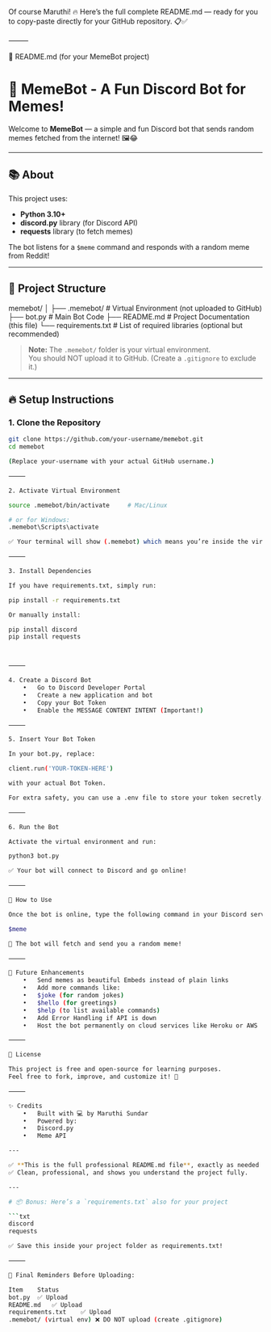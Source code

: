 Of course Maruthi! 🔥
Here’s the full complete README.md — ready for you to copy-paste directly for your GitHub repository. 📋✅

⸻

📄 README.md (for your MemeBot project)

# 🤖 MemeBot - A Fun Discord Bot for Memes!

Welcome to **MemeBot** — a simple and fun Discord bot that sends random memes fetched from the internet! 🖼️😂

---

## 📚 About

This project uses:
- **Python 3.10+**
- **discord.py** library (for Discord API)
- **requests** library (to fetch memes)

The bot listens for a `$meme` command and responds with a random meme from Reddit!

---

## 📂 Project Structure

memebot/
│
├── .memebot/          # Virtual Environment (not uploaded to GitHub)
├── bot.py             # Main Bot Code
├── README.md          # Project Documentation (this file)
└── requirements.txt   # List of required libraries (optional but recommended)

> **Note:** The `.memebot/` folder is your virtual environment.  
> You should NOT upload it to GitHub. (Create a `.gitignore` to exclude it.)

---

## 🔥 Setup Instructions

### 1. Clone the Repository

```bash
git clone https://github.com/your-username/memebot.git
cd memebot

(Replace your-username with your actual GitHub username.)

⸻

2. Activate Virtual Environment

source .memebot/bin/activate     # Mac/Linux

# or for Windows:
.memebot\Scripts\activate

✅ Your terminal will show (.memebot) which means you’re inside the virtual environment!

⸻

3. Install Dependencies

If you have requirements.txt, simply run:

pip install -r requirements.txt

Or manually install:

pip install discord
pip install requests



⸻

4. Create a Discord Bot
	•	Go to Discord Developer Portal
	•	Create a new application and bot
	•	Copy your Bot Token
	•	Enable the MESSAGE CONTENT INTENT (Important!)

⸻

5. Insert Your Bot Token

In your bot.py, replace:

client.run('YOUR-TOKEN-HERE')

with your actual Bot Token.

For extra safety, you can use a .env file to store your token secretly.

⸻

6. Run the Bot

Activate the virtual environment and run:

python3 bot.py

✅ Your bot will connect to Discord and go online!

⸻

🧠 How to Use

Once the bot is online, type the following command in your Discord server channel:

$meme

🎯 The bot will fetch and send you a random meme!

⸻

🚀 Future Enhancements
	•	Send memes as beautiful Embeds instead of plain links
	•	Add more commands like:
	•	$joke (for random jokes)
	•	$hello (for greetings)
	•	$help (to list available commands)
	•	Add Error Handling if API is down
	•	Host the bot permanently on cloud services like Heroku or AWS

⸻

📜 License

This project is free and open-source for learning purposes.
Feel free to fork, improve, and customize it! 🚀

⸻

✨ Credits
	•	Built with 💻 by Maruthi Sundar
	•	Powered by:
	•	Discord.py
	•	Meme API

---

✅ **This is the full professional README.md file**, exactly as needed for GitHub.  
✅ Clean, professional, and shows you understand the project fully.

---

# 📦 Bonus: Here’s a `requirements.txt` also for your project

```txt
discord
requests

✅ Save this inside your project folder as requirements.txt!

⸻

📢 Final Reminders Before Uploading:

Item	Status
bot.py	✅ Upload
README.md	✅ Upload
requirements.txt	✅ Upload
.memebot/ (virtual env)	❌ DO NOT upload (create .gitignore)
